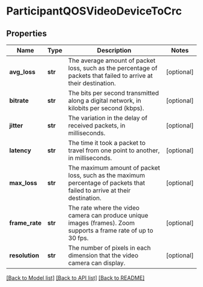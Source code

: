 # ParticipantQOSVideoDeviceToCrc

## Properties
Name | Type | Description | Notes
------------ | ------------- | ------------- | -------------
**avg_loss** | **str** | The average amount of packet loss, such as the percentage of packets that failed to arrive at their destination. | [optional] 
**bitrate** | **str** | The bits per second transmitted along a digital network, in kilobits per second (kbps). | [optional] 
**jitter** | **str** | The variation in the delay of received packets, in milliseconds. | [optional] 
**latency** | **str** | The time it took a packet to travel from one point to another, in milliseconds. | [optional] 
**max_loss** | **str** | The maximum amount of packet loss, such as the maximum percentage of packets that failed to arrive at their destination. | [optional] 
**frame_rate** | **str** | The rate where the video camera can produce unique images (frames). Zoom supports a frame rate of up to 30 fps. | [optional] 
**resolution** | **str** | The number of pixels in each dimension that the video camera can display. | [optional] 

[[Back to Model list]](../README.md#documentation-for-models) [[Back to API list]](../README.md#documentation-for-api-endpoints) [[Back to README]](../README.md)

